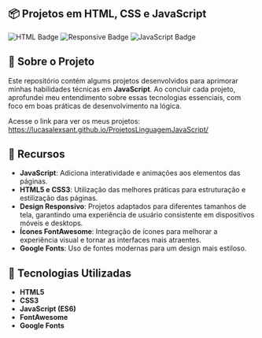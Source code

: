 ## 📦 Projetos em HTML, CSS e JavaScript

![HTML Badge](https://img.shields.io/badge/HTML-CSS-blue)
![Responsive Badge](https://img.shields.io/badge/Responsive-Design-orange)
![JavaScript Badge](https://img.shields.io/badge/JavaScript-ES6-yellow)

## 🌟 Sobre o Projeto

Este repositório contém algums projetos desenvolvidos para aprimorar minhas habilidades técnicas em **JavaScript**. Ao concluir cada projeto, aprofundei meu entendimento sobre essas tecnologias essenciais, com foco em boas práticas de desenvolvimento na lógica.

Acesse o link para ver os meus projetos: https://lucasalexsant.github.io/ProjetosLinguagemJavaScript/

## 🎨 Recursos

- **JavaScript**: Adiciona interatividade e animações aos elementos das páginas.
- **HTML5 e CSS3**: Utilização das melhores práticas para estruturação e estilização das páginas.
- **Design Responsivo**: Projetos adaptados para diferentes tamanhos de tela, garantindo uma experiência de usuário consistente em dispositivos móveis e desktops.
- **Ícones FontAwesome**: Integração de ícones para melhorar a experiência visual e tornar as interfaces mais atraentes.
- **Google Fonts**: Uso de fontes modernas para um design mais estiloso.

## 🚀 Tecnologias Utilizadas

- **HTML5**
- **CSS3**
- **JavaScript (ES6)**
- **FontAwesome**
- **Google Fonts**
